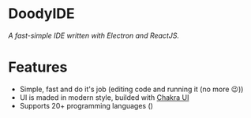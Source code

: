 # DoodyIDE
_A fast-simple IDE written with Electron and ReactJS._

# Features
+ Simple, fast and do it's job (editing code and running it (no more 😉))
+ UI is maded in modern style, builded with [Chakra UI](https://www.chakra-ui.com/)
+ Supports 20+ programming languages ()
